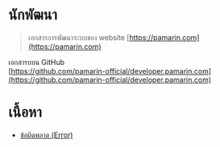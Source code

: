 # นักพัฒนา

> เอกสารการพัฒนาระบบของ website [https://pamarin.com](https://pamarin.com) 

เอกสารบบน GitHub   
[https://github.com/pamarin-official/developer.pamarin.com](https://github.com/pamarin-official/developer.pamarin.com) 

# เนื้อหา
- [ข้อผิดพลาด (Error)](error/README.md)
